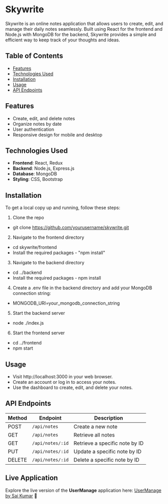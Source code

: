 # Skywrite

Skywrite is an online notes application that allows users to create, edit, and manage their daily notes seamlessly. Built using React for the frontend and Node.js with MongoDB for the backend, Skywrite provides a simple and efficient way to keep track of your thoughts and ideas.

## Table of Contents

- [Features](#features)
- [Technologies Used](#technologies-used)
- [Installation](#installation)
- [Usage](#usage)
- [API Endpoints](#api-endpoints)

## Features

- Create, edit, and delete notes
- Organize notes by date
- User authentication
- Responsive design for mobile and desktop

## Technologies Used

- **Frontend**: React, Redux
- **Backend**: Node.js, Express.js
- **Database**: MongoDB
- **Styling**: CSS, Bootstrap

## Installation

To get a local copy up and running, follow these steps:

1. Clone the repo

- git clone https://github.com/yourusername/skywrite.git

2. Navigate to the frontend directory

- cd skywrite/frontend
- Install the required packages - "npm install"

3. Navigate to the backend directory

- cd ../backend
- Install the required packages - npm install

4. Create a .env file in the backend directory and add your MongoDB connection string:

- MONGODB_URI=your_mongodb_connection_string

5. Start the backend server

- node ./index.js

6. Start the frontend server

- cd ../frontend
- npm start

## Usage

- Visit http://localhost:3000 in your web browser.
- Create an account or log in to access your notes.
- Use the dashboard to create, edit, and delete your notes.

## API Endpoints

| Method | Endpoint         | Description                    |
| ------ | ---------------- | ------------------------------ |
| POST   | `/api/notes`     | Create a new note              |
| GET    | `/api/notes`     | Retrieve all notes             |
| GET    | `/api/notes/:id` | Retrieve a specific note by ID |
| PUT    | `/api/notes/:id` | Update a specific note by ID   |
| DELETE | `/api/notes/:id` | Delete a specific note by ID   |

## Live Application

Explore the live version of the **UserManage** application here: [UserManage by Sai Kumar](https://sky-write-notes-saikumar.vercel.app/) 🚀

